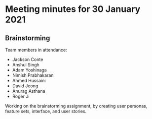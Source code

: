 # Meeting minutes for 30 January 2021
## Brainstorming

Team members in attendance:
- Jackson Conte
- Anshul Singh
- Adam Yoshinaga
- Nimish Prabhakaran
- Ahmed Hussaini
- David Jeong
- Anurag Asthana
- Roger Ji

Working on the brainstorming assignment, by creating user personas, feature sets, interface, and user stories.
